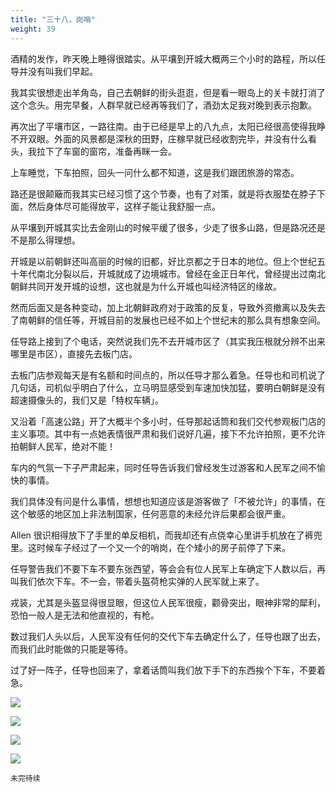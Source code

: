 ```yaml
---
title: "三十八，岗哨"
weight: 39
---
```


酒精的发作，昨天晚上睡得很踏实。从平壤到开城大概两三个小时的路程，所以任导并没有叫我们早起。

我其实很想走出羊角岛，自己去朝鲜的街头逛逛，但是看一眼岛上的关卡就打消了这个念头。用完早餐，人群早就已经再等我们了，酒劲太足我对晚到表示抱歉。

再次出了平壤市区，一路往南。由于已经是早上的八九点，太阳已经很高使得我睁不开双眼。外面的风景都是深秋的田野，庄稼早就已经收割完毕，并没有什么看头，我拉下了车窗的窗帘，准备再眯一会。

上车睡觉，下车拍照，回头一问什么都不知道，这是我们跟团旅游的常态。

路还是很颠簸而我其实已经习惯了这个节奏，也有了对策，就是将衣服垫在脖子下面，然后身体尽可能得放平，这样子能让我舒服一点。

从平壤到开城其实比去金刚山的时候平缓了很多，少走了很多山路，但是路况还是不是那么得理想。

开城是以前朝鲜还叫高丽的时候的旧都，好比京都之于日本的地位。但上个世纪五十年代南北分裂以后，开城就成了边境城市。曾经在金正日年代，曾经提出过南北朝鲜共同开发开城的设想，这也就是为什么开城也叫经济特区的缘故。

然而后面又是各种变动，加上北朝鲜政府对于政策的反复，导致外资撤离以及失去了南朝鲜的信任等，开城目前的发展也已经不如上个世纪末的那么具有想象空间。

任导路上接到了个电话，突然说我们先不去开城市区了（其实我压根就分辨不出来哪里是市区），直接先去板门店。

去板门店参观每天是有名额和时间点的，所以任导才那么着急。任导也和司机说了几句话，司机似乎明白了什么，立马明显感受到车速加快加猛，要明白朝鲜是没有超速摄像头的，我们又是「特权车辆」。

又沿着「高速公路」开了大概半个多小时，任导那起话筒和我们交代参观板门店的主义事项。其中有一点她表情很严肃和我们说好几遍，接下不允许拍照，更不允许拍朝鲜人民军，绝对不能！

车内的气氛一下子严肃起来，同时任导告诉我们曾经发生过游客和人民军之间不愉快的事情。

我们具体没有问是什么事情，想想也知道应该是游客做了「不被允许」的事情，在这个敏感的地区加上非法制国家，任何恶意的未经允许后果都会很严重。

Allen 很识相得放下了手里的单反相机，而我却还有点侥幸心里讲手机放在了裤兜里。这时候车子经过了一个又一个的哨岗，在个矮小的房子前停了下来。

任导警告我们不要下车不要东张西望，等会会有位人民军上车确定下人数以后，再叫我们依次下车。不一会，带着头盔荷枪实弹的人民军就上来了。

戎装，尤其是头盔显得很显眼，但这位人民军很瘦，颧骨突出，眼神非常的犀利，恐怕一般人是无法和他直视的，有枪。

数过我们人头以后，人民军没有任何的交代下车去确定什么了，任导也跟了出去，而我们此时能做的只能是等待。

过了好一阵子，任导也回来了，拿着话筒叫我们放下手下的东西挨个下车，不要着急。

![](/north-korea/0519.jpg)

![](/north-korea/0520.jpg)

![](/north-korea/0521.jpg)

![](/north-korea/0522.jpg)

`未完待续`
